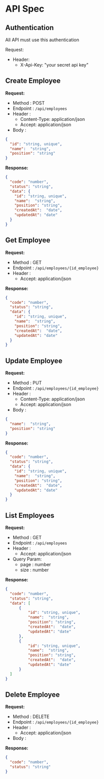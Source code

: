 # API Spec

## Authentication

All API must use this authentication

Request:
- Header:
    - X-Api-Key: "your secret api key"

## Create Employee
**Request:**
- Method    : POST
- Endpoint  : `/api/employees`
- Header    :
    - Content-Type: application/json
    - Accept: application/json
- Body      :
```json
{
  "id": "string, unique",
  "name":  "string",
  "position": "string"
}
```
**Response:**
```json
{
  "code": "number",
  "status": "string",
  "data": {
    "id": "string, unique",
    "name":  "string",
    "position": "string",
    "createdAt":  "date",
    "updatedAt": "date"
  }
}
```

## Get Employee
**Request:**
- Method    : GET
- Endpoint  : `/api/employees/{id_employee}`
- Header    :
    - Accept: application/json

**Response:**
```json
{
  "code": "number",
  "status": "string",
  "data": {
    "id": "string, unique",
    "name":  "string",
    "position": "string",
    "createdAt":  "date",
    "updatedAt": "date"
  }
}
```

## Update Employee
**Request:**
- Method    : PUT
- Endpoint  : `/api/employees/{id_employee}`
- Header    :
    - Content-Type: application/json
    - Accept: application/json
- Body      :
```json
{
  "name":  "string",
  "position": "string"
}
```
**Response:**
```json
{
  "code": "number",
  "status": "string",
  "data": {
    "id": "string, unique",
    "name":  "string",
    "position": "string",
    "createdAt":  "date",
    "updatedAt": "date"
  }
}
```


## List Employees
**Request:**
- Method    : GET
- Endpoint  : `/api/employees`
- Header    :
    - Accept: application/json
- Query Param:
    - page : number
    - size : number

**Response:**
```json
{
  "code": "number",
  "status": "string",
  "data": [
      {
          "id": "string, unique",
          "name":  "string",
          "position": "string",
          "createdAt":  "date",
          "updatedAt": "date"
      },
      {
          "id": "string, unique",
          "name":  "string",
          "position": "string",
          "createdAt":  "date",
          "updatedAt": "date"
      }      
  ] 
}
```

## Delete Employee
**Request:**
- Method    : DELETE
- Endpoint  : `/api/employees/{id_employee}`
- Header    :
    - Accept: application/json
- Body      :

**Response:**
```json
{
  "code": "number",
  "status": "string"
}
```
